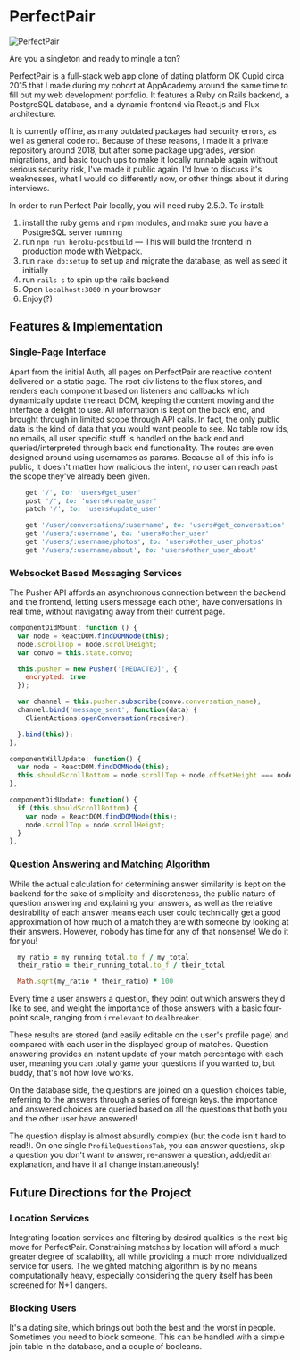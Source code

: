 # PerfectPair

![PerfectPair][logo]

[logo]: https://github.com/trcummings/PerfectPair/blob/master/app/assets/images/perfectpair-withshadow.png "Perfect Pair Logo"

Are you a singleton and ready to mingle a ton?

PerfectPair is a full-stack web app clone of dating platform OK Cupid circa 2015 that I made during my cohort at AppAcademy around the same time to fill out my web development portfolio. It features a Ruby on Rails backend, a PostgreSQL database, and a dynamic frontend via React.js and Flux architecture. 

It is currently offline, as many outdated packages had security errors, as well as general code rot. Because of these reasons, I made it a private repository around 2018, but after some package upgrades, version migrations, and basic touch ups to make it locally runnable again without serious security risk, I've made it public again. I'd love to discuss it's weaknesses, what I would do differently now, or other things about it during interviews.

In order to run Perfect Pair locally, you will need ruby 2.5.0. To install:

1. install the ruby gems and npm modules, and make sure you have a PostgreSQL server running
2. run `npm run heroku-postbuild` — This will build the frontend in production mode with Webpack.
3. run `rake db:setup` to set up and migrate the database, as well as seed it initially
4. run `rails s` to spin up the rails backend
5. Open `localhost:3000` in your browser
6. Enjoy(?)

## Features & Implementation

### Single-Page Interface

Apart from the initial Auth, all pages on PerfectPair are reactive content delivered on a static page. The root div listens to the flux stores, and renders each component based on listeners and callbacks which dynamically update the react DOM, keeping the content moving and the interface a delight to use. All information is kept on the back end, and brought through in limited scope through API calls. In fact, the only public data is the kind of data that you would want people to see. No table row ids, no emails, all user specific stuff is handled on the back end and queried/interpreted through back end functionality. The routes are even designed around using usernames as params. Because all of this info is public, it doesn't matter how malicious the intent, no user can reach past the scope they've already been given.

```ruby
    get '/', to: 'users#get_user'
    post '/', to: 'users#create_user'
    patch '/', to: 'users#update_user'

    get '/user/conversations/:username', to: 'users#get_conversation'
    get '/users/:username', to: 'users#other_user'
    get '/users/:username/photos', to: 'users#other_user_photos'
    get '/users/:username/about', to: 'users#other_user_about'
```

### Websocket Based Messaging Services

The Pusher API affords an asynchronous connection between the backend and the frontend, letting users message each other, have conversations in real time, without navigating away from their current page.

```JavaScript
componentDidMount: function () {
  var node = ReactDOM.findDOMNode(this);
  node.scrollTop = node.scrollHeight;
  var convo = this.state.convo;

  this.pusher = new Pusher('[REDACTED]', {
    encrypted: true
  });

  var channel = this.pusher.subscribe(convo.conversation_name);
  channel.bind('message_sent', function(data) {
    ClientActions.openConversation(receiver);

  }.bind(this));
},

componentWillUpdate: function() {
  var node = ReactDOM.findDOMNode(this);
  this.shouldScrollBottom = node.scrollTop + node.offsetHeight === node.scrollHeight;
},

componentDidUpdate: function() {
  if (this.shouldScrollBottom) {
    var node = ReactDOM.findDOMNode(this);
    node.scrollTop = node.scrollHeight;
  }
},
```

### Question Answering and Matching Algorithm

While the actual calculation for determining answer similarity is kept on the backend for the sake of simplicity and discreteness, the public nature of question answering and explaining your answers, as well as the relative desirability of each answer means each user could technically get a good approximation of how much of a match they are with someone by looking at their answers. However, nobody has time for any of that nonsense! We do it for you!

```Ruby
  my_ratio = my_running_total.to_f / my_total
  their_ratio = their_running_total.to_f / their_total

  Math.sqrt(my_ratio * their_ratio) * 100
```

Every time a user answers a question, they point out which answers they'd like to see, and weight the importance of those answers with a basic four-point scale, ranging from `irrelevant` to `dealbreaker`.

These results are stored (and easily editable on the user's profile page) and compared with each user in the displayed group of matches. Question answering provides an instant update of your match percentage with each user, meaning you can totally game your questions if you wanted to, but buddy, that's not how love works.

On the database side, the questions are joined on a question choices table, referring to the answers through a series of foreign keys. the importance and answered choices are queried based on all the questions that both you and the other user have answered!

The question display is almost absurdly complex (but the code isn't hard to read!). On one single `ProfileQuestionsTab`, you can answer questions, skip a question you don't want to answer, re-answer a question, add/edit an explanation, and have it all change instantaneously!

## Future Directions for the Project

### Location Services

Integrating location services and filtering by desired qualities is the next big move for PerfectPair. Constraining matches by location will afford a much greater degree of scalability, all while providing a much more individualized service for users. The weighted matching algorithm is by no means computationally heavy, especially considering the query itself has been screened for N+1 dangers.

### Blocking Users

It's a dating site, which brings out both the best and the worst in people. Sometimes you need to block someone. This can be handled with a simple join table in the database, and a couple of booleans.
